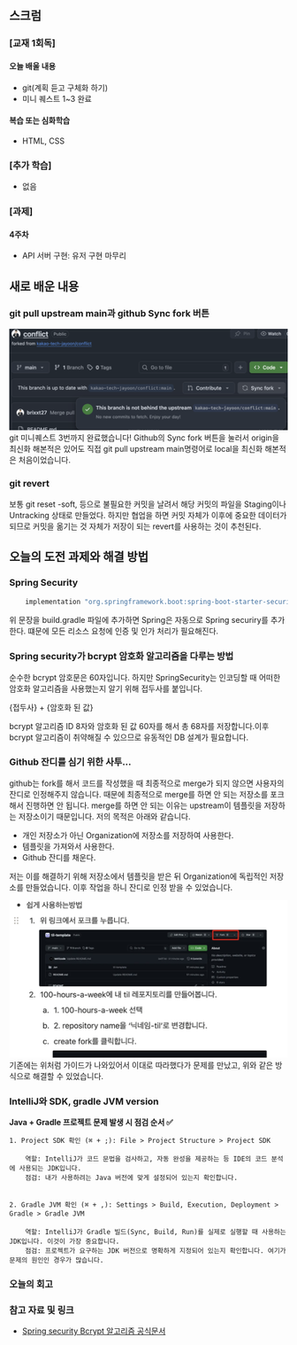 ## 스크럼
### [교재 1회독]
#### 오늘 배울 내용
- git(계획 듣고 구체화 하기)
- 미니 퀘스트 1~3 완료

#### 복습 또는 심화학습
- HTML, CSS

### [추가 학습]
- 없음

### [과제]
#### 4주차
- API 서버 구현: 유저 구현 마무리


## 새로 배운 내용
### git pull upstream main과 github Sync fork 버튼
![alt text](./github-sync-fork.png)
git 미니퀘스트 3번까지 완료했습니다! Github의 Sync fork 버튼을 눌러서 origin을 최신화 해본적은 있어도 직접 git pull upstream main명령어로 local을 최신화 해본적은 처음이었습니다.

### git revert
보통 git reset -soft,  등으로 불필요한 커밋을 날려서 해당 커밋의 파일을 Staging이나 Untracking 상태로 만들었다. 하지만 협업을 하면 커밋 자체가 이후에 중요한 데이터가 되므로 커밋을 옮기는 것 자체가 저장이 되는 revert를 사용하는 것이 추천된다.

## 오늘의 도전 과제와 해결 방법
### Spring Security
```gradle
    implementation "org.springframework.boot:spring-boot-starter-security"
```
위 문장을  build.gradle 파일에 추가하면 Spring은 자동으로 Spring securiry를 추가한다. 떄문에 모든 리소스 요청에 인증 및 인가 처리가 필요해진다.

### Spring security가 bcrypt 암호화 알고리즘을 다루는 방법
 
순수한 bcrypt 암호문은 60자입니다. 하지만 SpringSecurity는 인코딩할 때 어떠한 암호화 알고리즘을 사용했는지 알기 위해 접두사를 붙입니다.

{접두사} + {암호화 된 값}

bcrypt 알고리즘 ID 8자와 암호화 된 값 60자를 해서 총 68자를 저장합니다.이후 bcrypt 알고리즘이 취약해질 수 있으므로 유동적인 DB 설계가 필요합니다.

### Github 잔디를 심기 위한 사투...
github는 fork를 해서 코드를 작성했을 때 최종적으로 merge가 되지 않으면 사용자의 잔디로 인정해주지 않습니다. 때문에 최종적으로 merge를 하면 안 되는 저장소를 포크해서 진행하면 안 됩니다. merge를 하면 안 되는 이유는 upstream이 템플릿을 저장하는 저장소이기 때문입니다. 저의 목적은 아래와 같습니다.
- 개인 저장소가 아닌 Organization에 저장소를 저장하여 사용한다.
- 템플릿을 가져와서 사용한다.
- Github 잔디를 채운다.

저는 이를 해결하기 위해 저장소에서 템플릿을 받은 뒤 Organization에 독립적인 저장소를 만들었습니다. 이후 작업을 하니 잔디로 인정 받을 수 있었습니다.

![alt text](./github-grass.png)
기존에는 위처럼 가이드가 나와있어서 이대로 따라했다가 문제를 만났고, 위와 같은 방식으로 해결할 수 있었습니다.

### IntelliJ와 SDK, gradle JVM version
**Java + Gradle 프로젝트 문제 발생 시 점검 순서 ✅**
    
    1. Project SDK 확인 (⌘ + ;): File > Project Structure > Project SDK

        역할: IntelliJ가 코드 문법을 검사하고, 자동 완성을 제공하는 등 IDE의 코드 분석에 사용되는 JDK입니다.
        점검: 내가 사용하려는 Java 버전에 맞게 설정되어 있는지 확인합니다.


    2. Gradle JVM 확인 (⌘ + ,): Settings > Build, Execution, Deployment > Gradle > Gradle JVM

        역할: IntelliJ가 Gradle 빌드(Sync, Build, Run)를 실제로 실행할 때 사용하는 JDK입니다. 이것이 가장 중요합니다.
        점검: 프로젝트가 요구하는 JDK 버전으로 명확하게 지정되어 있는지 확인합니다. 여기가 문제의 원인인 경우가 많습니다.
        
### 오늘의 회고


### 참고 자료 및 링크
- [Spring security Bcrypt 알고리즘 공식문서](https://docs.spring.io/spring-security/reference/features/authentication/password-storage.html#authentication-password-storage-dpe)
